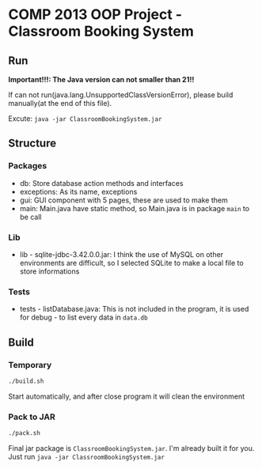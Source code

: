 # COMP 2013 OOP Project - Classroom Booking System
## Run
**Important!!!: The Java version can not smaller than 21!!**

If can not run(java.lang.UnsupportedClassVersionError), please build manually(at the end of this file).

Excute: `java -jar ClassroomBookingSystem.jar`

## Structure
### Packages
* db: Store database action methods and interfaces
* exceptions: As its name, exceptions
* gui: GUI component with 5 pages, these are used to make them
* main: Main.java have static method, so Main.java is in package `main` to be call

### Lib
* lib - sqlite-jdbc-3.42.0.0.jar: I think the use of MySQL on other environments are difficult, so I selected SQLite to make a local file to store informations

### Tests
* tests - listDatabase.java: This is not included in the program, it is used for debug - to list every data in `data.db`

## Build
### Temporary
```bash
./build.sh
```
Start automatically, and after close program it will clean the environment

### Pack to JAR
```bash
./pack.sh
```
Final jar package is `ClassroomBookingSystem.jar`. I'm already built it for you. Just run `java -jar ClassroomBookingSystem.jar`